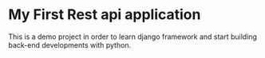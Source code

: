 # My First Rest api application

This is a demo project in order to learn django framework and start building back-end
developments with python.
